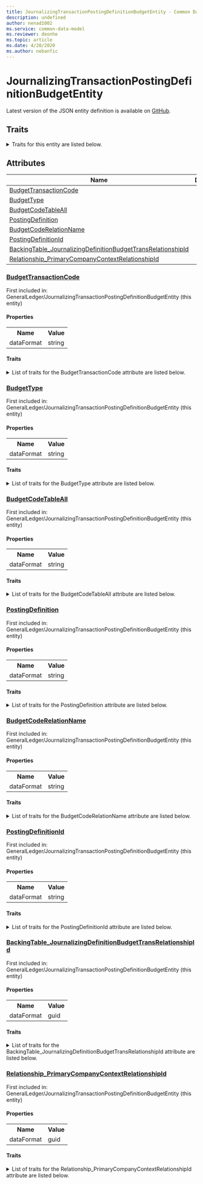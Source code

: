 ```yaml
---
title: JournalizingTransactionPostingDefinitionBudgetEntity - Common Data Model | Microsoft Docs
description: undefined
author: nenad1002
ms.service: common-data-model
ms.reviewer: deonhe
ms.topic: article
ms.date: 4/20/2020
ms.author: nebanfic
---
```


# JournalizingTransactionPostingDefinitionBudgetEntity

  
 Latest version of the JSON entity definition is available on <a href="https://github.com/Microsoft/CDM/tree/master/schemaDocuments/core/operationsCommon/Entities/Finance/GeneralLedger/JournalizingTransactionPostingDefinitionBudgetEntity.cdm.json" target="_blank">GitHub</a>.  

## Traits

<details>
<summary>Traits for this entity are listed below.  
</summary>

**is.CDM.entityVersion**  
  <table><tr><th>Parameter</th><th>Value</th><th>Data type</th><th>Explanation</th></tr><tr><td>versionNumber</td><td>"1.0.0"</td><td>string</td><td>semantic version number of the entity</td></tr></table>

**is.application.releaseVersion**  
  <table><tr><th>Parameter</th><th>Value</th><th>Data type</th><th>Explanation</th></tr><tr><td>releaseVersion</td><td>"10.0.13.0"</td><td>string</td><td>semantic version number of the application introducing this entity</td></tr></table>

</details>

## Attributes

|Name|Description|First Included in Instance|
|---|---|---|
|[BudgetTransactionCode](#BudgetTransactionCode)||<a href="JournalizingTransactionPostingDefinitionBudgetEntity.md" target="_blank">GeneralLedger/JournalizingTransactionPostingDefinitionBudgetEntity</a>|
|[BudgetType](#BudgetType)||<a href="JournalizingTransactionPostingDefinitionBudgetEntity.md" target="_blank">GeneralLedger/JournalizingTransactionPostingDefinitionBudgetEntity</a>|
|[BudgetCodeTableAll](#BudgetCodeTableAll)||<a href="JournalizingTransactionPostingDefinitionBudgetEntity.md" target="_blank">GeneralLedger/JournalizingTransactionPostingDefinitionBudgetEntity</a>|
|[PostingDefinition](#PostingDefinition)||<a href="JournalizingTransactionPostingDefinitionBudgetEntity.md" target="_blank">GeneralLedger/JournalizingTransactionPostingDefinitionBudgetEntity</a>|
|[BudgetCodeRelationName](#BudgetCodeRelationName)||<a href="JournalizingTransactionPostingDefinitionBudgetEntity.md" target="_blank">GeneralLedger/JournalizingTransactionPostingDefinitionBudgetEntity</a>|
|[PostingDefinitionId](#PostingDefinitionId)||<a href="JournalizingTransactionPostingDefinitionBudgetEntity.md" target="_blank">GeneralLedger/JournalizingTransactionPostingDefinitionBudgetEntity</a>|
|[BackingTable_JournalizingDefinitionBudgetTransRelationshipId](#BackingTable_JournalizingDefinitionBudgetTransRelationshipId)||<a href="JournalizingTransactionPostingDefinitionBudgetEntity.md" target="_blank">GeneralLedger/JournalizingTransactionPostingDefinitionBudgetEntity</a>|
|[Relationship_PrimaryCompanyContextRelationshipId](#Relationship_PrimaryCompanyContextRelationshipId)||<a href="JournalizingTransactionPostingDefinitionBudgetEntity.md" target="_blank">GeneralLedger/JournalizingTransactionPostingDefinitionBudgetEntity</a>|

### <a href=#BudgetTransactionCode name="BudgetTransactionCode">BudgetTransactionCode</a>

First included in: GeneralLedger/JournalizingTransactionPostingDefinitionBudgetEntity (this entity)  

#### Properties

<table><tr><th>Name</th><th>Value</th></tr><tr><td>dataFormat</td><td>string</td></tr></table>

#### Traits

<details>
<summary>List of traits for the BudgetTransactionCode attribute are listed below.</summary>

**is.dataFormat.character**  
**is.dataFormat.big**  
**is.dataFormat.array**  
**is.dataFormat.character**  
**is.dataFormat.array**  
</details>

### <a href=#BudgetType name="BudgetType">BudgetType</a>

First included in: GeneralLedger/JournalizingTransactionPostingDefinitionBudgetEntity (this entity)  

#### Properties

<table><tr><th>Name</th><th>Value</th></tr><tr><td>dataFormat</td><td>string</td></tr></table>

#### Traits

<details>
<summary>List of traits for the BudgetType attribute are listed below.</summary>

**is.dataFormat.character**  
**is.dataFormat.big**  
**is.dataFormat.array**  
**is.dataFormat.character**  
**is.dataFormat.array**  
</details>

### <a href=#BudgetCodeTableAll name="BudgetCodeTableAll">BudgetCodeTableAll</a>

First included in: GeneralLedger/JournalizingTransactionPostingDefinitionBudgetEntity (this entity)  

#### Properties

<table><tr><th>Name</th><th>Value</th></tr><tr><td>dataFormat</td><td>string</td></tr></table>

#### Traits

<details>
<summary>List of traits for the BudgetCodeTableAll attribute are listed below.</summary>

**is.dataFormat.character**  
**is.dataFormat.big**  
**is.dataFormat.array**  
**is.dataFormat.character**  
**is.dataFormat.array**  
</details>

### <a href=#PostingDefinition name="PostingDefinition">PostingDefinition</a>

First included in: GeneralLedger/JournalizingTransactionPostingDefinitionBudgetEntity (this entity)  

#### Properties

<table><tr><th>Name</th><th>Value</th></tr><tr><td>dataFormat</td><td>string</td></tr></table>

#### Traits

<details>
<summary>List of traits for the PostingDefinition attribute are listed below.</summary>

**is.dataFormat.character**  
**is.dataFormat.big**  
**is.dataFormat.array**  
**is.dataFormat.character**  
**is.dataFormat.array**  
</details>

### <a href=#BudgetCodeRelationName name="BudgetCodeRelationName">BudgetCodeRelationName</a>

First included in: GeneralLedger/JournalizingTransactionPostingDefinitionBudgetEntity (this entity)  

#### Properties

<table><tr><th>Name</th><th>Value</th></tr><tr><td>dataFormat</td><td>string</td></tr></table>

#### Traits

<details>
<summary>List of traits for the BudgetCodeRelationName attribute are listed below.</summary>

**is.dataFormat.character**  
**is.dataFormat.big**  
**is.dataFormat.array**  
**is.dataFormat.character**  
**is.dataFormat.array**  
</details>

### <a href=#PostingDefinitionId name="PostingDefinitionId">PostingDefinitionId</a>

First included in: GeneralLedger/JournalizingTransactionPostingDefinitionBudgetEntity (this entity)  

#### Properties

<table><tr><th>Name</th><th>Value</th></tr><tr><td>dataFormat</td><td>string</td></tr></table>

#### Traits

<details>
<summary>List of traits for the PostingDefinitionId attribute are listed below.</summary>

**is.dataFormat.character**  
**is.dataFormat.big**  
**is.dataFormat.array**  
**is.dataFormat.character**  
**is.dataFormat.array**  
</details>

### <a href=#BackingTable_JournalizingDefinitionBudgetTransRelationshipId name="BackingTable_JournalizingDefinitionBudgetTransRelationshipId">BackingTable_JournalizingDefinitionBudgetTransRelationshipId</a>

First included in: GeneralLedger/JournalizingTransactionPostingDefinitionBudgetEntity (this entity)  

#### Properties

<table><tr><th>Name</th><th>Value</th></tr><tr><td>dataFormat</td><td>guid</td></tr></table>

#### Traits

<details>
<summary>List of traits for the BackingTable_JournalizingDefinitionBudgetTransRelationshipId attribute are listed below.</summary>

**is.dataFormat.character**  
**is.dataFormat.big**  
**is.dataFormat.array**  
**is.dataFormat.guid**  
**means.identity.entityId**  
**is.linkedEntity.identifier**  
Marks the attribute(s) that hold foreign key references to a linked (used as an attribute) entity. This attribute is added to the resolved entity to enumerate the referenced entities.  <table><tr><th>Parameter</th><th>Value</th><th>Data type</th><th>Explanation</th></tr><tr><td>entityReferences</td><td><table><tr><th>entityReference</th><th>attributeReference</th></tr><tr><td><a href="../../../Tables/Finance/AccountingFoundation/Main/JournalizingDefinitionBudgetTrans.md" target="_blank">/core/operationsCommon/Tables/Finance/AccountingFoundation/Main/JournalizingDefinitionBudgetTrans.cdm.json/JournalizingDefinitionBudgetTrans</a></td><td><a href="../../../Tables/Finance/AccountingFoundation/Main/JournalizingDefinitionBudgetTrans.md#RecId" target="_blank">RecId</a></td></tr></table></td><td>entity</td><td>a reference to the constant entity holding the list of entity references</td></tr></table>

**is.dataFormat.guid**  
**is.dataFormat.character**  
**is.dataFormat.array**  
</details>

### <a href=#Relationship_PrimaryCompanyContextRelationshipId name="Relationship_PrimaryCompanyContextRelationshipId">Relationship_PrimaryCompanyContextRelationshipId</a>

First included in: GeneralLedger/JournalizingTransactionPostingDefinitionBudgetEntity (this entity)  

#### Properties

<table><tr><th>Name</th><th>Value</th></tr><tr><td>dataFormat</td><td>guid</td></tr></table>

#### Traits

<details>
<summary>List of traits for the Relationship_PrimaryCompanyContextRelationshipId attribute are listed below.</summary>

**is.dataFormat.character**  
**is.dataFormat.big**  
**is.dataFormat.array**  
**is.dataFormat.guid**  
**means.identity.entityId**  
**is.linkedEntity.identifier**  
Marks the attribute(s) that hold foreign key references to a linked (used as an attribute) entity. This attribute is added to the resolved entity to enumerate the referenced entities.  <table><tr><th>Parameter</th><th>Value</th><th>Data type</th><th>Explanation</th></tr><tr><td>entityReferences</td><td><table><tr><th>entityReference</th><th>attributeReference</th></tr><tr><td><a href="../../../Tables/Finance/Ledger/Main/CompanyInfo.md" target="_blank">/core/operationsCommon/Tables/Finance/Ledger/Main/CompanyInfo.cdm.json/CompanyInfo</a></td><td><a href="../../../Tables/Finance/Ledger/Main/CompanyInfo.md#RecId" target="_blank">RecId</a></td></tr></table></td><td>entity</td><td>a reference to the constant entity holding the list of entity references</td></tr></table>

**is.dataFormat.guid**  
**is.dataFormat.character**  
**is.dataFormat.array**  
</details>
